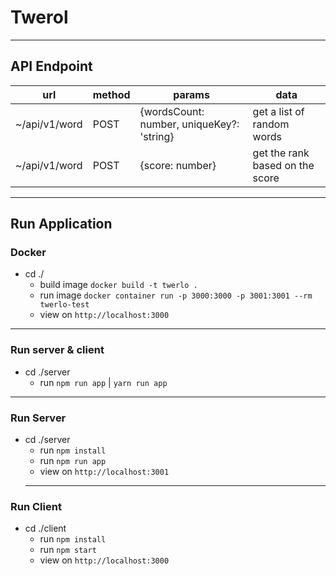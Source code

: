 # Twerol

---
## API Endpoint
|  url | method | params  | data  |
|---|---|---|---|
| ~/api/v1/word | POST  | {wordsCount: number, uniqueKey?: 'string}  | get a list of random words   |
|  ~/api/v1/word | POST |  {score: number} | get the rank based on the score  | 
---
## Run Application

### Docker
- cd ./
  - build image `docker build -t twerlo .`
  - run image `docker container run -p 3000:3000 -p 3001:3001 --rm twerlo-test`
  - view on `http://localhost:3000`
---
### Run server & client
- cd ./server
  - run `npm run app` | `yarn run app`
---
### Run Server
- cd ./server
  - run `npm install` 
  - run `npm run app`
  - view on `http://localhost:3001`
  ---
### Run Client
- cd ./client
  - run `npm install`
  - run `npm start`
  - view on `http://localhost:3000`
